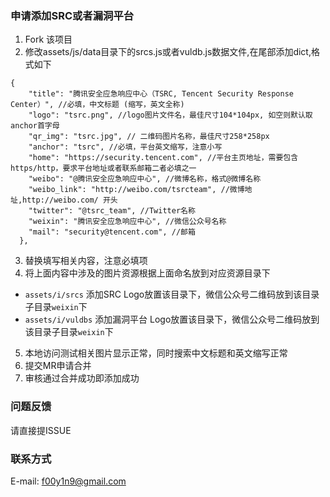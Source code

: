 ### 申请添加SRC或者漏洞平台
1. Fork 该项目
2. 修改assets/js/data目录下的srcs.js或者vuldb.js数据文件,在尾部添加dict,格式如下
```
{
    "title": "腾讯安全应急响应中心（TSRC, Tencent Security Response Center）", //必填，中文标题 (缩写，英文全称)
    "logo": "tsrc.png", //logo图片文件名，最佳尺寸104*104px, 如空则默认取anchor首字母
    "qr_img": "tsrc.jpg", // 二维码图片名称，最佳尺寸258*258px
    "anchor": "tsrc", //必填，平台英文缩写，注意小写
    "home": "https://security.tencent.com", //平台主页地址，需要包含https/http，要求平台地址或者联系邮箱二者必填之一
    "weibo": "@腾讯安全应急响应中心", //微博名称，格式@微博名称
    "weibo_link": "http://weibo.com/tsrcteam", //微博地址,http://weibo.com/ 开头
    "twitter": "@tsrc_team", //Twitter名称
    "weixin": "腾讯安全应急响应中心", //微信公众号名称
    "mail": "security@tencent.com", //邮箱
  },
```
3. 替换填写相关内容，注意必填项
4. 将上面内容中涉及的图片资源根据上面命名放到对应资源目录下
  * `assets/i/srcs` 添加SRC Logo放置该目录下，微信公众号二维码放到该目录子目录`weixin`下
  * `assets/i/vuldbs` 添加漏洞平台 Logo放置该目录下，微信公众号二维码放到该目录子目录`weixin`下
5. 本地访问测试相关图片显示正常，同时搜索中文标题和英文缩写正常
6. 提交MR申请合并
7. 审核通过合并成功即添加成功

### 问题反馈
请直接提ISSUE

### 联系方式
E-mail: f00y1n9@gmail.com
